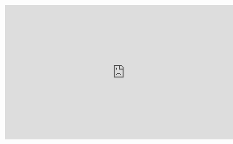 <iframe width="768" height="432" src="https://miro.com/app/live-embed/uXjVIo83pAE=/?embedMode=view_only_without_ui&moveToViewport=-2167,-1117,4398,2098&embedId=799500446367" frameborder="0" scrolling="no" allow="fullscreen; clipboard-read; clipboard-write" allowfullscreen></iframe>